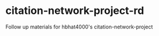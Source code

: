 citation-network-project-rd
===========================

Follow up materials for hbhat4000's citation-network-project
